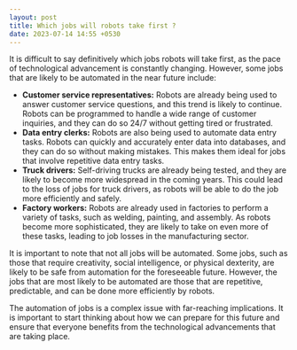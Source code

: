 ```yaml
---
layout: post
title: Which jobs will robots take first ?
date: 2023-07-14 14:55 +0530
---
```

It is difficult to say definitively which jobs robots will take first, as the pace of technological advancement is constantly changing. However, some jobs that are likely to be automated in the near future include:

* **Customer service representatives:** Robots are already being used to answer customer service questions, and this trend is likely to continue. Robots can be programmed to handle a wide range of customer inquiries, and they can do so 24/7 without getting tired or frustrated.
* **Data entry clerks:** Robots are also being used to automate data entry tasks. Robots can quickly and accurately enter data into databases, and they can do so without making mistakes. This makes them ideal for jobs that involve repetitive data entry tasks.
* **Truck drivers:** Self-driving trucks are already being tested, and they are likely to become more widespread in the coming years. This could lead to the loss of jobs for truck drivers, as robots will be able to do the job more efficiently and safely.
* **Factory workers:** Robots are already used in factories to perform a variety of tasks, such as welding, painting, and assembly. As robots become more sophisticated, they are likely to take on even more of these tasks, leading to job losses in the manufacturing sector.

It is important to note that not all jobs will be automated. Some jobs, such as those that require creativity, social intelligence, or physical dexterity, are likely to be safe from automation for the foreseeable future. However, the jobs that are most likely to be automated are those that are repetitive, predictable, and can be done more efficiently by robots.

The automation of jobs is a complex issue with far-reaching implications. It is important to start thinking about how we can prepare for this future and ensure that everyone benefits from the technological advancements that are taking place.